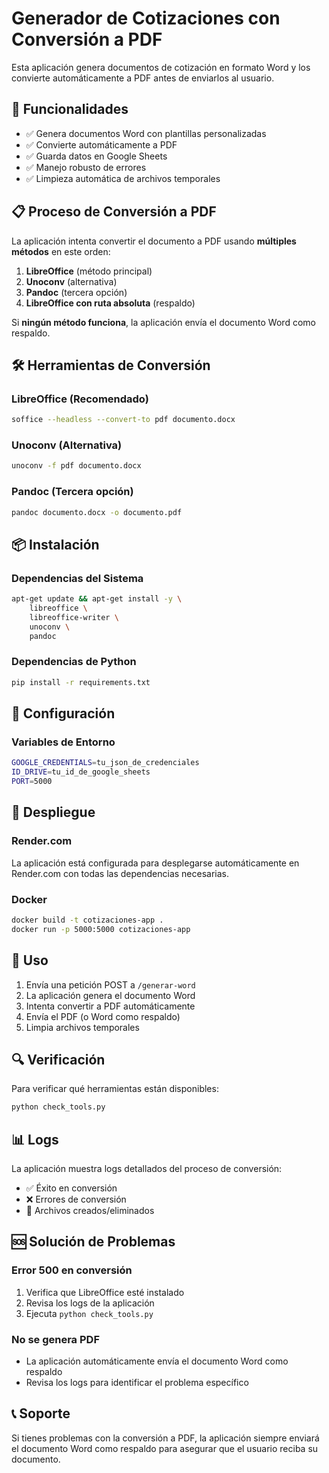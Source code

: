 # Generador de Cotizaciones con Conversión a PDF

Esta aplicación genera documentos de cotización en formato Word y los convierte automáticamente a PDF antes de enviarlos al usuario.

## 🚀 Funcionalidades

- ✅ Genera documentos Word con plantillas personalizadas
- ✅ Convierte automáticamente a PDF
- ✅ Guarda datos en Google Sheets
- ✅ Manejo robusto de errores
- ✅ Limpieza automática de archivos temporales

## 📋 Proceso de Conversión a PDF

La aplicación intenta convertir el documento a PDF usando **múltiples métodos** en este orden:

1. **LibreOffice** (método principal)
2. **Unoconv** (alternativa)
3. **Pandoc** (tercera opción)
4. **LibreOffice con ruta absoluta** (respaldo)

Si **ningún método funciona**, la aplicación envía el documento Word como respaldo.

## 🛠️ Herramientas de Conversión

### LibreOffice (Recomendado)
```bash
soffice --headless --convert-to pdf documento.docx
```

### Unoconv (Alternativa)
```bash
unoconv -f pdf documento.docx
```

### Pandoc (Tercera opción)
```bash
pandoc documento.docx -o documento.pdf
```

## 📦 Instalación

### Dependencias del Sistema
```bash
apt-get update && apt-get install -y \
    libreoffice \
    libreoffice-writer \
    unoconv \
    pandoc
```

### Dependencias de Python
```bash
pip install -r requirements.txt
```

## 🔧 Configuración

### Variables de Entorno
```bash
GOOGLE_CREDENTIALS=tu_json_de_credenciales
ID_DRIVE=tu_id_de_google_sheets
PORT=5000
```

## 🚀 Despliegue

### Render.com
La aplicación está configurada para desplegarse automáticamente en Render.com con todas las dependencias necesarias.

### Docker
```bash
docker build -t cotizaciones-app .
docker run -p 5000:5000 cotizaciones-app
```

## 📝 Uso

1. Envía una petición POST a `/generar-word`
2. La aplicación genera el documento Word
3. Intenta convertir a PDF automáticamente
4. Envía el PDF (o Word como respaldo)
5. Limpia archivos temporales

## 🔍 Verificación

Para verificar qué herramientas están disponibles:
```bash
python check_tools.py
```

## 📊 Logs

La aplicación muestra logs detallados del proceso de conversión:
- ✅ Éxito en conversión
- ❌ Errores de conversión
- 📁 Archivos creados/eliminados

## 🆘 Solución de Problemas

### Error 500 en conversión
1. Verifica que LibreOffice esté instalado
2. Revisa los logs de la aplicación
3. Ejecuta `python check_tools.py`

### No se genera PDF
- La aplicación automáticamente envía el documento Word como respaldo
- Revisa los logs para identificar el problema específico

## 📞 Soporte

Si tienes problemas con la conversión a PDF, la aplicación siempre enviará el documento Word como respaldo para asegurar que el usuario reciba su documento. 
